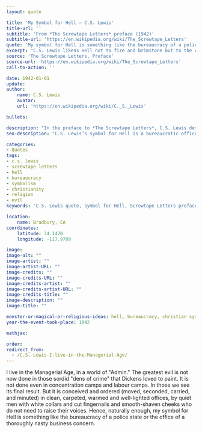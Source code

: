 ```yaml
---
layout: quote

title: 'My Symbol for Hell – C.S. Lewis'
title-url: ''
subtitle: 'From *The Screwtape Letters* preface (1942)'
subtitle-url: 'https://en.wikipedia.org/wiki/The_Screwtape_Letters'
quote: 'My symbol for Hell is something like the bureaucracy of a police state or the office of a thoroughly nasty business concern.'
excerpt: "C.S. Lewis likens Hell not to fire and brimstone but to the cold bureaucracy of faceless power."
source: 'The Screwtape Letters, Preface'
source-url: 'https://en.wikipedia.org/wiki/The_Screwtape_Letters'
call-to-action: ''

date: 1942-01-01
update:
author:
    name: C.S. Lewis
    avatar: 
    url: 'https://en.wikipedia.org/wiki/C._S._Lewis'

bullets:

description: "In the preface to *The Screwtape Letters*, C.S. Lewis describes Hell as resembling a cold, impersonal bureaucracy rather than a dramatic inferno."
seo-description: "C.S. Lewis’s symbol for Hell is a bureaucratic office or police state, reflecting evil’s quiet, faceless power."

categories:
- Quotes
tags:
- c.s. lewis
- screwtape letters
- hell
- bureaucracy
- symbolism
- christianity
- religion
- evil
keywords: 'C.S. Lewis quote, symbol for Hell, Screwtape Letters preface, Hell as bureaucracy, Christian symbolism, C.S. Lewis religion, evil and bureaucracy, Lewis on Hell'

location:
    name: Bradbury, CA
coordinates:
    latitude: 34.1470
    longitude: -117.9709

image:
image-alt: ""
image-artist: ""
image-artist-URL: ""
image-credits: ""
image-credits-URL: ""
image-credits-artist: ""
image-credits-artist-URL: ""
image-credits-title: ""
image-description: ""
image-title: ""

monster-or-magical-or-religious-ideas: hell, bureaucracy, christian symbolism
year-the-event-took-place: 1942

mathjax: 

order: 
redirect_from:
  - /C.S.-Lewis-I-live-in-the-Managerial-Age/
---
```

I live in the Managerial Age, in a world of "Admin." The greatest evil is not now done in those sordid "dens of crime" that Dickens loved to paint. It is not done even in concentration camps and labour camps. In those we see its final result. But it is conceived and ordered (moved, seconded, carried, and minuted) in clean, carpeted, warmed and well-lighted offices, by quiet men with white collars and cut fingernails and smooth-shaven cheeks who do not need to raise their voices. Hence, naturally enough, my symbol for Hell is something like the bureaucracy of a police state or the office of a thoroughly nasty business concern.